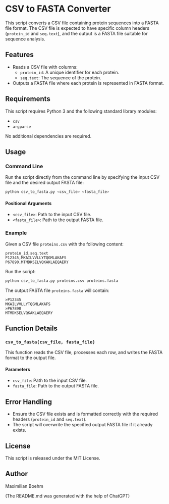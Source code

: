 # CSV to FASTA Converter

This script converts a CSV file containing protein sequences into a FASTA file format. The CSV file is expected to have specific column headers (`protein_id` and `seq.text`), and the output is a FASTA file suitable for sequence analysis.

## Features
- Reads a CSV file with columns:
  - `protein_id`: A unique identifier for each protein.
  - `seq.text`: The sequence of the protein.
- Outputs a FASTA file where each protein is represented in FASTA format.

## Requirements
This script requires Python 3 and the following standard library modules:
- `csv`
- `argparse`

No additional dependencies are required.

## Usage

### Command Line

Run the script directly from the command line by specifying the input CSV file and the desired output FASTA file:

```bash
python csv_to_fasta.py <csv_file> <fasta_file>
```

#### Positional Arguments
- `<csv_file>`: Path to the input CSV file.
- `<fasta_file>`: Path to the output FASTA file.

### Example
Given a CSV file `proteins.csv` with the following content:

```csv
protein_id,seq.text
P12345,MKAILVVLLYTQGMLAKAFS
P67890,MTMDKSELVQKAKLAEQAERY
```

Run the script:

```bash
python csv_to_fasta.py proteins.csv proteins.fasta
```

The output FASTA file `proteins.fasta` will contain:

```fasta
>P12345
MKAILVVLLYTQGMLAKAFS
>P67890
MTMDKSELVQKAKLAEQAERY
```

## Function Details

### `csv_to_fasta(csv_file, fasta_file)`
This function reads the CSV file, processes each row, and writes the FASTA format to the output file.

#### Parameters
- `csv_file`: Path to the input CSV file.
- `fasta_file`: Path to the output FASTA file.

## Error Handling
- Ensure the CSV file exists and is formatted correctly with the required headers (`protein_id` and `seq.text`).
- The script will overwrite the specified output FASTA file if it already exists.

## License
This script is released under the MIT License.

## Author
Maximilian Boehm

(The README.md was generated with the help of ChatGPT)
